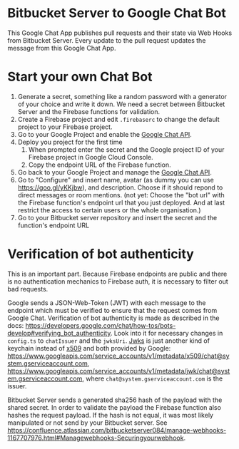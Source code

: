 # Bitbucket Server to Google Chat Bot

This Google Chat App publishes pull requests and their state via Web Hooks from Bitbucket Server.
Every update to the pull request updates the message from this Google Chat App.

# Start your own Chat Bot

1. Generate a secret, something like a random password with a generator of your choice and write it down. We need a secret between Bitbucket Server and the Firebase functions for validation.
1. Create a Firebase project and edit `.firebaserc` to change the default project to your Firebase project.
1. Go to your Google Project and enable the [Google Chat API](https://console.cloud.google.com/marketplace/product/google/chat.googleapis.com).
1. Deploy you project for the first time
    1. When prompted enter the secret and the Google project ID of your Firebase project in Google Cloud Console.
    1. Copy the endpoint URL of the Firebase function.
1. Go back to your Google Project and manage the [Google Chat API](https://console.cloud.google.com/marketplace/product/google/chat.googleapis.com).
1. Go to "Configure" and insert name, avatar (as dummy you can use https://goo.gl/yKKjbw), and description.
   Choose if it should repond to direct messages or room mentions.
   (not yet: Choose the "bot url" with the Firebase function's endpoint url that you just deployed. And at last restrict the access to certain users or the whole organisation.)
1. Go to your Bitbucket server repository and insert the secret and the function's endpoint URL

# Verification of bot authenticity

This is an important part. Because Firebase endpoints are public and there is no authentication mechanics to Firebase auth, it is necessary to filter out bad requests.

Google sends a JSON-Web-Token (JWT) with each message to the endpoint which must be verified to ensure that the request comes from Google Chat.
Verification of bot authenticity is made as described in the docs: https://developers.google.com/chat/how-tos/bots-develop#verifying_bot_authenticity.
Look into it for necessary changes in `config.ts` to `chatIssuer` and the `jwksUri`. [Jwks](https://auth0.com/docs/tokens/json-web-tokens/json-web-key-sets) is just another kind of keychain instead of [x509](https://en.wikipedia.org/wiki/X.509) and both provided by Google: https://www.googleapis.com/service_accounts/v1/metadata/x509/chat@system.gserviceaccount.com, https://www.googleapis.com/service_accounts/v1/metadata/jwk/chat@system.gserviceaccount.com, where `chat@system.gserviceaccount.com` is the issuer.

Bitbucket Server sends a generated sha256 hash of the payload with the shared secret.
In order to validate the payload the Firebase function also hashes the request payload.
If the hash is not equal, it was most likely manipulated or not send by your Bitbucket server.
See https://confluence.atlassian.com/bitbucketserver084/manage-webhooks-1167707976.html#Managewebhooks-Securingyourwebhook.

